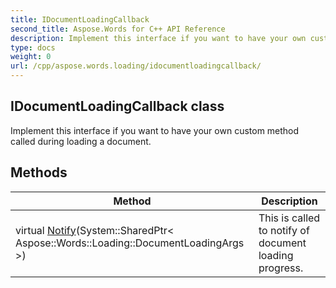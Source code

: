 ```yaml
---
title: IDocumentLoadingCallback
second_title: Aspose.Words for C++ API Reference
description: Implement this interface if you want to have your own custom method called during loading a document. 
type: docs
weight: 0
url: /cpp/aspose.words.loading/idocumentloadingcallback/
---
```

## IDocumentLoadingCallback class


Implement this interface if you want to have your own custom method called during loading a document. 

## Methods

| Method | Description |
| --- | --- |
| virtual [Notify](./notify/)(System::SharedPtr< Aspose::Words::Loading::DocumentLoadingArgs >) | This is called to notify of document loading progress.  |
